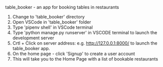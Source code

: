 table_booker - an app for booking tables in restaurants

1. Change to 'table_booker' directory
2. Open VSCode in 'table_booker' folder
3. Type 'pipenv shell' in VSCode terminal
4. Type 'python manage.py runserver' in VSCODE terminal to launch the development server
5. Crtl + Click on server address: e.g. http://127.0.0.1:8000/ to launch the table_booker app.
6. On the home page - click 'Signup' to create a user account
7. This will take you to the Home Page with a list of bookable restaurants



